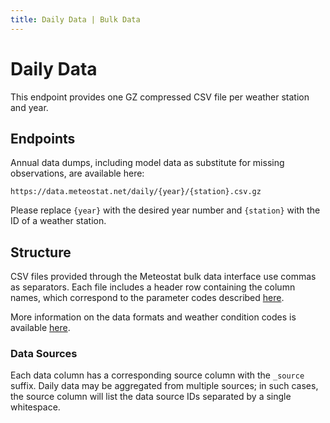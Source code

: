 ```yaml
---
title: Daily Data | Bulk Data
---
```


# Daily Data

This endpoint provides one GZ compressed CSV file per weather station and year.

## Endpoints

Annual data dumps, including model data as substitute for missing observations, are available here:

```
https://data.meteostat.net/daily/{year}/{station}.csv.gz
```

Please replace `{year}` with the desired year number and `{station}` with the ID of a weather station.

## Structure

CSV files provided through the Meteostat bulk data interface use commas as separators. Each file includes a header row containing the column names, which correspond to the parameter codes described [here](/formats.html#meteorological-parameters).

More information on the data formats and weather condition codes is available [here](/formats.html).

### Data Sources

Each data column has a corresponding source column with the `_source` suffix. Daily data may be aggregated from multiple sources; in such cases, the source column will list the data source IDs separated by a single whitespace.